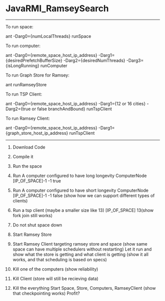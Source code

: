 # JavaRMI_RamseySearch

***********
To run space:

ant -Darg0={numLocalThreads} runSpace

To run computer:

ant -Darg0={remote_space_host_ip_address} -Darg1={desiredPrefetchBufferSize} -Darg2={desiredNumThreads} -Darg3={isLongRunning} runComputer

To run Graph Store for Ramsey:

ant runRamseyStore

To run TSP Client:

ant -Darg0={remote_space_host_ip_address} -Darg1={12 or 16 cities} -Darg2={true or false branchAndBound} runTspClient

To run Ramsey Client:

ant -Darg0={remote_space_host_ip_address} -Darg1={graph_store_host_ip_address} runTspClient


***********

1. Download Code

2. Compile it

3. Run the space

4. Run A computer configured to have long longevity ComputerNode [IP_OF_SPACE]-1 -1 true

5. Run A computer configured to have short longevity ComputerNode [IP_OF_SPACE]-1 -1 false (show how we can support different types of clients)

6. Run a tsp client (maybe a smaller size like 13) [IP_OF_SPACE] 13(show fork join still works)

7. Do not shut space down

8. Start Ramsey Store

9. Start Ramsey Client targeting ramsey store and space (show same space can have multiple schedulers without restarting)
Let it run and show what the store is getting and what client is getting (show it all works, and that scheduling is based on specs)

10. Kill one of the computers (show reliability)

11. Kill Client (store will still be recieving data)

12. Kill the everything
Start Space, Store, Computers, RamseyClient (show that checkpointing works)
Profit?

